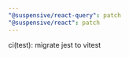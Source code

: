 ```yaml
---
"@suspensive/react-query": patch
"@suspensive/react": patch
---
```


ci(test): migrate jest to vitest
